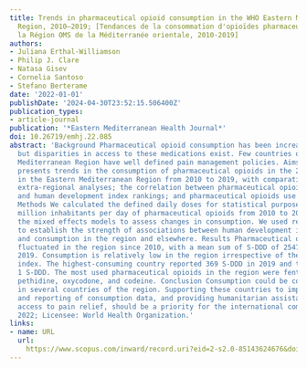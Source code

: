 ```yaml
---
title: Trends in pharmaceutical opioid consumption in the WHO Eastern Mediterranean
  Region, 2010–2019; [Tendances de la consommation d'opioïdes pharmaceutiques dans
  la Région OMS de la Méditerranée orientale, 2010-2019]
authors:
- Juliana Erthal-Williamson
- Philip J. Clare
- Natasa Gisev
- Cornelia Santoso
- Stefano Berterame
date: '2022-01-01'
publishDate: '2024-04-30T23:52:15.506400Z'
publication_types:
- article-journal
publication: '*Eastern Mediterranean Health Journal*'
doi: 10.26719/emhj.22.085
abstract: 'Background Pharmaceutical opioid consumption has been increasing worldwide,
  but disparities in access to these medications exist. Few countries of the WHO Eastern
  Mediterranean Region have well defined pain management policies. Aims This study
  presents trends in the consumption of pharmaceutical opioids in the 22 countries
  in the Eastern Mediterranean Region from 2010 to 2019, with comparative intra-and
  extra-regional analyses; the correlation between pharmaceutical opioid consumption
  and human development index rankings; and pharmaceutical opioids use in the region.
  Methods We calculated the defined daily doses for statistical purposes (S-DDD) per
  million inhabitants per day of pharmaceutical opioids from 2010 to 2019, and used
  the mixed effects models to assess changes in consumption. We used regression analyses
  to establish the strength of associations between human development index level
  and consumption in the region and elsewhere. Results Pharmaceutical opioid use has
  fluctuated in the region since 2010, with a mean sum of S-DDD of 2547 for 2010–
  2019. Consumption is relatively low in the region irrespective of the human development
  index. The highest-consuming country reported 369 S-DDD in 2019 and the lowest reported
  1 S-DDD. The most used pharmaceutical opioids in the region were fentanyl, morphine,
  pethidine, oxycodone, and codeine. Conclusion Consumption could be considered inadequate
  in several countries of the region. Supporting these countries to improve collection
  and reporting of consumption data, and providing humanitarian assistance to enhance
  access to pain relief, should be a priority for the international community. © Authors
  2022; Licensee: World Health Organization.'
links:
- name: URL
  url: 
    https://www.scopus.com/inward/record.uri?eid=2-s2.0-85143624676&doi=10.26719%2femhj.22.085&partnerID=40&md5=245e613b3ad3b74c6f8cdac93f699c95
---
```

